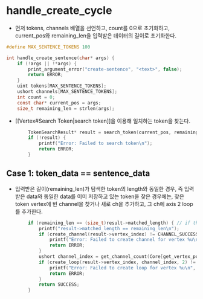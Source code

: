 # handle_create_cycle
- 먼저 tokens, channels 배열을 선언하고, count를 0으로 초기화하고,  current_pos와 remaining_len을 입력받은 데이터의 길이로 초기화한다. 
```c
#define MAX_SENTENCE_TOKENS 100

int handle_create_sentence(char* args) {
    if (!args || !*args) {
        print_argument_error("create-sentence", "<text>", false);
        return ERROR;
    }
    uint tokens[MAX_SENTENCE_TOKENS];
    ushort channels[MAX_SENTENCE_TOKENS];
    int count = 0;
    const char* current_pos = args;
    size_t remaining_len = strlen(args);
```
- [[Vertex#Search Token|search token]]을 이용해 일치하는 token을 찾는다. 
```c
        TokenSearchResult* result = search_token(current_pos, remaining_len);
        if (!result) {
            printf("Error: Failed to search token\n");
            return ERROR;
        }
```
## Case 1: token_data == sentence_data
- 입력받은 길이(remaining_len)가 탐색한 token의 length와 동일한 경우, 즉 입력받은 data와 동일한 data를 이미 저장하고 있는 token을 찾은 경우에는, 찾은 token vertex에 빈 channel을 찾거나 새로 ch을 추가하고, 그 ch에 axis 2 loop를 추가한다. 
```c
        if (remaining_len == (size_t)result->matched_length) { // if the remaining length is 0, then we are at the end of the string
            printf("result->matched_length == remaining_len\n");
            if (create_channel(result->vertex_index) != CHANNEL_SUCCESS) {
                printf("Error: Failed to create channel for vertex %u\n", result->vertex_index);
                return ERROR;
            }
            ushort channel_index = get_channel_count(Core[get_vertex_position(result->vertex_index)]) - 1;
            if (create_loop(result->vertex_index, channel_index, 2) != LINK_SUCCESS) {
                printf("Error: Failed to create loop for vertex %u\n", result->vertex_index);
                return ERROR;
            }
            return SUCCESS;
        }
```